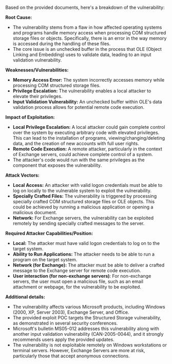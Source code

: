 Based on the provided documents, here's a breakdown of the vulnerability:

**Root Cause:**

*   The vulnerability stems from a flaw in how affected operating systems and programs handle memory access when processing COM structured storage files or objects. Specifically, there is an error in the way memory is accessed during the handling of these files.
*   The core issue is an unchecked buffer in the process that OLE (Object Linking and Embedding) uses to validate data, leading to an input validation vulnerability.

**Weaknesses/Vulnerabilities:**

*   **Memory Access Error:** The system incorrectly accesses memory while processing COM structured storage files.
*   **Privilege Escalation:** The vulnerability enables a local attacker to elevate their privileges.
*   **Input Validation Vulnerability:** An unchecked buffer within OLE's data validation process allows for potential remote code execution.

**Impact of Exploitation:**

*   **Local Privilege Escalation:** A local attacker could gain complete control over the system by executing arbitrary code with elevated privileges. This can lead to the installation of programs, viewing/changing/deleting data, and the creation of new accounts with full user rights.
*   **Remote Code Execution:** A remote attacker, particularly in the context of Exchange servers, could achieve complete control of a system.
*   The attacker's code would run with the same privileges as the component that exposes the vulnerability.

**Attack Vectors:**

*   **Local Access:** An attacker with valid logon credentials must be able to log on locally to the vulnerable system to exploit the vulnerability.
*   **Specially Crafted Files:** The vulnerability is triggered by processing specially crafted COM structured storage files or OLE objects. This could be achieved by running a malicious application or opening a malicious document.
*   **Network:** For Exchange servers, the vulnerability can be exploited remotely by sending specially crafted messages to the server.

**Required Attacker Capabilities/Position:**

*   **Local:** The attacker must have valid logon credentials to log on to the target system.
*   **Ability to Run Applications:** The attacker needs to be able to run a program on the target system.
*   **Network (for Exchange):** The attacker must be able to deliver a crafted message to the Exchange server for remote code execution.
*   **User interaction (for non-exchange servers)**: For non-exchange servers, the user must open a malicious file, such as an email attachment or webpage, for the vulnerability to be exploited.

**Additional details:**

*   The vulnerability affects various Microsoft products, including Windows (2000, XP, Server 2003), Exchange Server, and Office.
*   The provided exploit POC targets the Structured Storage vulnerability, as demonstrated in several security conferences.
*   Microsoft's bulletin MS05-012 addresses this vulnerability along with another input validation vulnerability (CAN-2005-0044), and it strongly recommends users apply the provided updates.
*   The vulnerability is not exploitable remotely on Windows workstations or terminal servers. However, Exchange Servers are more at risk, particularly those that accept anonymous connections.